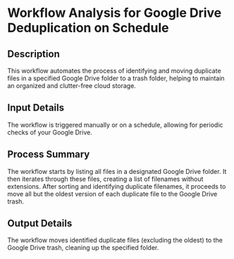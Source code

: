# Workflow Analysis for Google Drive Deduplication on Schedule

## Description
This workflow automates the process of identifying and moving duplicate files in a specified Google Drive folder to a trash folder, helping to maintain an organized and clutter-free cloud storage.

## Input Details
The workflow is triggered manually or on a schedule, allowing for periodic checks of your Google Drive.

## Process Summary
The workflow starts by listing all files in a designated Google Drive folder. It then iterates through these files, creating a list of filenames without extensions. After sorting and identifying duplicate filenames, it proceeds to move all but the oldest version of each duplicate file to the Google Drive trash.

## Output Details
The workflow moves identified duplicate files (excluding the oldest) to the Google Drive trash, cleaning up the specified folder.
